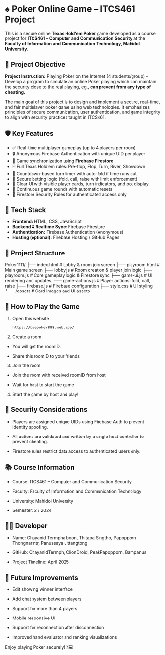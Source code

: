 # ♠️ Poker Online Game – ITCS461 Project

This is a secure online **Texas Hold’em Poker** game developed as a course project for **ITCS461 – Computer and Communication Security** at the **Faculty of Information and Communication Technology, Mahidol University**.

## 🎯 Project Objective

**Project Instruction:** Playing Poker on the Internet (4 students/group) - Develop a program to simulate an online Poker playing which can maintain the security close to the real playing, eg., **can prevent from any type of cheating.**

The main goal of this project is to design and implement a secure, real-time, and fair multiplayer poker game using web technologies. It emphasizes principles of secure communication, user authentication, and game integrity to align with security practices taught in ITCS461.

## 🛡️ Key Features

- ✅ Real-time multiplayer gameplay (up to 4 players per room)
- 🔒 Anonymous Firebase Authentication with unique UID per player
- 🔁 Game synchronization using **Firebase Firestore**
- 🃏 Full Texas Hold’em rules: Pre-flop, Flop, Turn, River, Showdown
- 💬 Countdown-based turn timer with auto-fold if time runs out
- 🧠 Secure betting logic (fold, call, raise with limit enforcement)
- 🎨 Clear UI with visible player cards, turn indicators, and pot display
- 🔁 Continuous game rounds with automatic resets
- 🔐 Firestore Security Rules for authenticated access only

## 🧱 Tech Stack

- **Frontend:** HTML, CSS, JavaScript
- **Backend & Realtime Sync:** Firebase Firestore
- **Authentication:** Firebase Authentication (Anonymous)
- **Hosting (optional):** Firebase Hosting / GitHub Pages

## 📁 Project Structure
Poker1111/
├── index.html # Lobby & room join screen
├── playroom.html # Main game screen
├── lobby.js # Room creation & player join logic
├── playroom.js # Core gameplay logic & Firestore sync
├── game-ui.js # UI rendering and updates
├── game-actions.js # Player actions: fold, call, raise
├── firebase.js # Firebase configuration
├── style.css # UI styling
└── /assets # Card images and UI assets


## 🚀 How to Play the Game

1. Open this website
   ```bash
   https://byepoker888.web.app/

2. Create a room

- You will get the roomID.

- Share this roomID to your friends

3. Join the room

- Join the room with received roomID from host

- Wait for host to start the game

4. Start the game by host and play!

## 🔐 Security Considerations
- Players are assigned unique UIDs using Firebase Auth to prevent identity spoofing.

- All actions are validated and written by a single host controller to prevent cheating.

- Firestore rules restrict data access to authenticated users only.

## 📚 Course Information
- Course: ITCS461 – Computer and Communication Security

- Faculty: Faculty of Information and Communication Technology

- University: Mahidol University

- Semester: 2 / 2024

## 👩‍💻 Developer
- Name: Chayanid Termphaiboon, Thitapa Singtho, Papopporn Thongnarintr, Panussaya Jittangtong

- GitHub: ChayanidTermph, ClionDroid, PeakPapopporn, Bampanus

- Project Timeline: April 2025

## 📌 Future Improvements
- Edit showing winner interface

- Add chat system between players

- Support for more than 4 players

- Mobile responsive UI

- Support for reconnection after disconnection

- Improved hand evaluator and ranking visualizations

Enjoy playing Poker securely! 🃏💻

